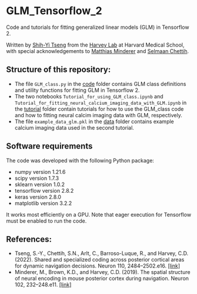 # GLM_Tensorflow_2
Code and tutorials for fitting generalized linear models (GLM) in Tensorflow 2.

Written by [Shih-Yi Tseng](https://github.com/sytseng) from the [Harvey Lab](https://harveylab.hms.harvard.edu/) at Harvard Medical School, with special acknowledgements to [Matthias Minderer](https://github.com/mjlm) and [Selmaan Chettih](https://github.com/Selmaan).


## Structure of this repository:
- The file `GLM_class.py` in the [code](https://github.com/HarveyLab/GLM_Tensorflow_2/tree/main/code) folder contains GLM class definitions and utility functions for fitting GLM in Tensorflow 2.
- The two notebooks `Tutorial_for_using_GLM_class.ipynb` and `Tutorial_for_fitting_neural_calcium_imaging_data_with_GLM.ipynb` in the [tutorial](https://github.com/HarveyLab/GLM_Tensorflow_2/tree/main/tutorial) folder contain tutorials for how to use the GLM_class code and how to fitting neural calcim imaging data with GLM, respectively.
- The file `example_data_glm.pkl` in the [data](https://github.com/HarveyLab/GLM_Tensorflow_2/tree/main/data) folder contains example calcium imaging data used in the second tutorial.

## Software requirements
The code was developed with the following Python package:
- numpy version 1.21.6
- scipy version 1.7.3
- sklearn version 1.0.2
- tensorflow version 2.8.2
- keras version 2.8.0
- matplotlib version 3.2.2

It works most efficiently on a GPU. Note that eager execution for Tensorflow must be enabled to run the code.

## References:
- Tseng, S.-Y., Chettih, S.N., Arlt, C., Barroso-Luque, R., and Harvey, C.D. (2022). Shared and specialized coding across posterior cortical areas for dynamic navigation decisions. Neuron 110, 2484–2502.e16. [[link]](https://www.sciencedirect.com/science/article/pii/S0896627322004536) 
- Minderer, M., Brown, K.D., and Harvey, C.D. (2019). The spatial structure of neural encoding in mouse posterior cortex during navigation. Neuron 102, 232–248.e11. [[link]](https://www.sciencedirect.com/science/article/pii/S089662731930056X)
